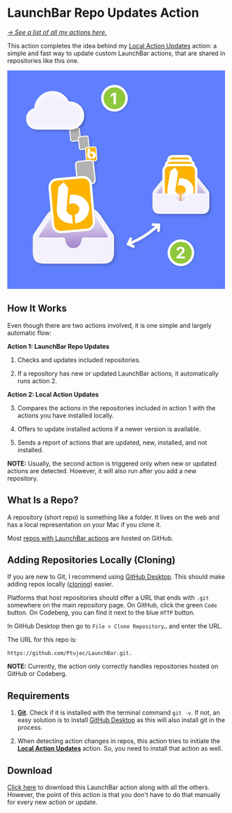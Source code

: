 # LaunchBar Repo Updates Action

*[→ See a list of all my actions here.](https://ptujec.github.io/launchbar)* 

This action completes the idea behind my [Local Action Updates](https://github.com/Ptujec/LaunchBar/tree/master/Local-Action-Updates) action: a simple and fast way to update custom LaunchBar actions, that are shared in repositories like this one. 

<img src="02.jpg" width="500"/>

## How It Works

Even though there are two actions involved, it is one simple and largely automatic flow:

**Action 1: LaunchBar Repo Updates**

1) Checks and updates included repositories.

2) If a repository has new or updated LaunchBar actions, it automatically runs action 2.

**Action 2: Local Action Updates**

3) Compares the actions in the repositories included in action 1 with the actions you have installed locally.

4) Offers to update installed actions if a newer version is available.

5) Sends a report of actions that are updated, new, installed, and not installed.

**NOTE:** Usually, the second action is triggered only when new or updated actions are detected. However, it will also run after you add a new repository. 

## What Is a Repo?

A repository (short repo) is something like a folder. It lives on the web and has a local representation on your Mac if you clone it. 

Most [repos with LaunchBar actions](https://github.com/topics/launchbar?o=desc&s=updated) are hosted on GitHub.

## Adding Repositories Locally (Cloning)

If you are new to Git, I recommend using [GitHub Desktop](https://github.com/apps/desktop). This should make adding repos locally ([cloning](https://docs.github.com/en/repositories/creating-and-managing-repositories/cloning-a-repository)) easier.

Platforms that host repositories should offer a URL that ends with `.git` somewhere on the main repository page. On GitHub, click the green `Code` button. On Codeberg, you can find it next to the blue `HTTP` button.

In GitHub Desktop then go to `File > Clone Repository…` and enter the URL. 

The URL for this repo is: 

```
https://github.com/Ptujec/LaunchBar.git. 
```

**NOTE:** Currently, the action only correctly handles repositories hosted on GitHub or Codeberg.

## Requirements

1) **[Git](https://git-scm.com)**. Check if it is installed with the terminal command `git -v`. If not, an easy solution is to install [GitHub Desktop](https://github.com/apps/desktop) as this will also install git in the process.

2) When detecting action changes in repos, this action tries to initiate the **[Local Action Updates](https://github.com/Ptujec/LaunchBar/tree/master/Local-Action-Updates)** action. So, you need to install that action as well.

## Download

[Click here](https://github.com/Ptujec/LaunchBar/archive/refs/heads/master.zip) to download this LaunchBar action along with all the others. However, the point of this action is that you don't have to do that manually for every new action or update.

